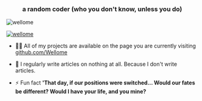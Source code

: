 <h3 align="center">a random coder (who you don't know, unless you do)</h3>

<p align="left"> <img src="https://komarev.com/ghpvc/?username=wellome&label=Profile%20views&color=0e75b6&style=flat" alt="wellome" /> </p>

<p align="left"> <a href="https://github.com/ryo-ma/github-profile-trophy"><img src="https://github-profile-trophy.vercel.app/?username=wellome" alt="wellome" /></a> </p>

- 👨‍💻 All of my projects are available on the page you are currently visiting [github.com/Wellome](github.com/Wellome)

- 📝 I regularly write articles on nothing at all. Because I don't write articles.

- ⚡ Fun fact **'That day, if our positions were switched... Would our fates be different? Would I have your life, and you mine?**
